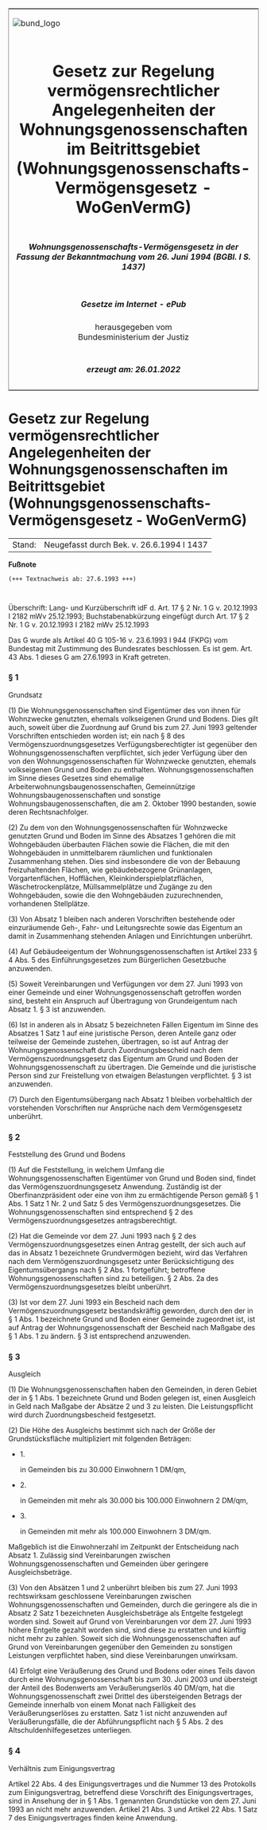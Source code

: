 <span id="DECKBLATT.html"></span>

<table border="0" frame="border" width="100%">

<tr valign="top">

<td align="left">

![bund\_logo](BfJ_2021_Web_de_de.gif)

</td>

<td align="right">

 

</td>

</tr>

<tr align="center" valign="middle">

<td colspan="2">

# Gesetz zur Regelung vermögensrechtlicher Angelegenheiten der Wohnungsgenossenschaften im Beitrittsgebiet (Wohnungsgenossenschafts-Vermögensgesetz - WoGenVermG)

</td>

</tr>

<tr align="center" valign="middle">

<td colspan="2">

##### Wohnungsgenossenschafts-Vermögensgesetz in der Fassung der Bekanntmachung vom 26. Juni 1994 (BGBl. I S. 1437)

</td>

</tr>

<tr align="center" valign="middle">

<td colspan="2">

  
  

##### Gesetze im Internet - ePub  
  
herausgegeben vom  
Bundesministerium der Justiz

</td>

</tr>

<tr align="center" valign="bottom">

<td colspan="2">

  
  

##### erzeugt am: 26.01.2022

</td>

</tr>

</table>

<span id="BJNR098900993.html"></span>

# Gesetz zur Regelung vermögensrechtlicher Angelegenheiten der Wohnungsgenossenschaften im Beitrittsgebiet (Wohnungsgenossenschafts-Vermögensgesetz - WoGenVermG)

<div>

<div class="jnhtml">

|        |                                           |
| ------ | ----------------------------------------- |
| Stand: | Neugefasst durch Bek. v. 26.6.1994 I 1437 |

</div>

</div>

<div>

  
**Fußnote**

<div class="jnhtml">

<div>

<div class="jurAbsatz">

  

``` 
(+++ Textnachweis ab: 27.6.1993 +++)

 
```

Überschrift: Lang- und Kurzüberschrift idF d. Art. 17 § 2 Nr. 1 G v.
20.12.1993 I 2182 mWv 25.12.1993; Buchstabenabkürzung eingefügt durch
Art. 17 § 2 Nr. 1 G v. 20.12.1993 I 2182 mWv 25.12.1993

</div>

<div class="jurAbsatz">

  
Das G wurde als Artikel 40 G 105-16 v. 23.6.1993 I 944 (FKPG) vom
Bundestag mit Zustimmung des Bundesrates beschlossen. Es ist gem. Art.
43 Abs. 1 dieses G am 27.6.1993 in Kraft getreten.

</div>

</div>

</div>

</div>

<span id="BJNR098900993BJNE000102307.html"></span>

### § 1  
Grundsatz

<div>

<div class="jnhtml">

<div>

<div class="jurAbsatz">

(1) Die Wohnungsgenossenschaften sind Eigentümer des von ihnen für
Wohnzwecke genutzten, ehemals volkseigenen Grund und Bodens. Dies gilt
auch, soweit über die Zuordnung auf Grund bis zum 27. Juni 1993
geltender Vorschriften entschieden worden ist; ein nach § 8 des
Vermögenszuordnungsgesetzes Verfügungsberechtigter ist gegenüber den
Wohnungsgenossenschaften verpflichtet, sich jeder Verfügung über den von
den Wohnungsgenossenschaften für Wohnzwecke genutzten, ehemals
volkseigenen Grund und Boden zu enthalten. Wohnungsgenossenschaften im
Sinne dieses Gesetzes sind ehemalige
Arbeiterwohnungsbaugenossenschaften, Gemeinnützige
Wohnungsbaugenossenschaften und sonstige Wohnungsbaugenossenschaften,
die am 2. Oktober 1990 bestanden, sowie deren Rechtsnachfolger.

</div>

<div class="jurAbsatz">

(2) Zu dem von den Wohnungsgenossenschaften für Wohnzwecke genutzten
Grund und Boden im Sinne des Absatzes 1 gehören die mit Wohngebäuden
überbauten Flächen sowie die Flächen, die mit den Wohngebäuden in
unmittelbarem räumlichen und funktionalen Zusammenhang stehen. Dies sind
insbesondere die von der Bebauung freizuhaltenden Flächen, wie
gebäudebezogene Grünanlagen, Vorgartenflächen, Hofflächen,
Kleinkinderspielplatzflächen, Wäschetrockenplätze, Müllsammelplätze und
Zugänge zu den Wohngebäuden, sowie die den Wohngebäuden zuzurechnenden,
vorhandenen Stellplätze.

</div>

<div class="jurAbsatz">

(3) Von Absatz 1 bleiben nach anderen Vorschriften bestehende oder
einzuräumende Geh-, Fahr- und Leitungsrechte sowie das Eigentum an damit
in Zusammenhang stehenden Anlagen und Einrichtungen unberührt.

</div>

<div class="jurAbsatz">

(4) Auf Gebäudeeigentum der Wohnungsgenossenschaften ist Artikel 233 § 4
Abs. 5 des Einführungsgesetzes zum Bürgerlichen Gesetzbuche anzuwenden.

</div>

<div class="jurAbsatz">

(5) Soweit Vereinbarungen und Verfügungen vor dem 27. Juni 1993 von
einer Gemeinde und einer Wohnungsgenossenschaft getroffen worden sind,
besteht ein Anspruch auf Übertragung von Grundeigentum nach Absatz 1. §
3 ist anzuwenden.

</div>

<div class="jurAbsatz">

(6) Ist in anderen als in Absatz 5 bezeichneten Fällen Eigentum im Sinne
des Absatzes 1 Satz 1 auf eine juristische Person, deren Anteile ganz
oder teilweise der Gemeinde zustehen, übertragen, so ist auf Antrag der
Wohnungsgenossenschaft durch Zuordnungsbescheid nach dem
Vermögenszuordnungsgesetz das Eigentum am Grund und Boden der
Wohnungsgenossenschaft zu übertragen. Die Gemeinde und die juristische
Person sind zur Freistellung von etwaigen Belastungen verpflichtet. § 3
ist anzuwenden.

</div>

<div class="jurAbsatz">

(7) Durch den Eigentumsübergang nach Absatz 1 bleiben vorbehaltlich der
vorstehenden Vorschriften nur Ansprüche nach dem Vermögensgesetz
unberührt.

</div>

</div>

</div>

</div>

<span id="BJNR098900993BJNE000202307.html"></span>

### § 2  
Feststellung des Grund und Bodens

<div>

<div class="jnhtml">

<div>

<div class="jurAbsatz">

(1) Auf die Feststellung, in welchem Umfang die Wohnungsgenossenschaften
Eigentümer von Grund und Boden sind, findet das
Vermögenszuordnungsgesetz Anwendung. Zuständig ist der
Oberfinanzpräsident oder eine von ihm zu ermächtigende Person gemäß § 1
Abs. 1 Satz 1 Nr. 2 und Satz 5 des Vermögenszuordnungsgesetzes. Die
Wohnungsgenossenschaften sind entsprechend § 2 des
Vermögenszuordnungsgesetzes antragsberechtigt.

</div>

<div class="jurAbsatz">

(2) Hat die Gemeinde vor dem 27. Juni 1993 nach § 2 des
Vermögenszuordnungsgesetzes einen Antrag gestellt, der sich auch auf
das in Absatz 1 bezeichnete Grundvermögen bezieht, wird das Verfahren
nach dem Vermögenszuordnungsgesetz unter Berücksichtigung des
Eigentumsübergangs nach § 2 Abs. 1 fortgeführt; betroffene
Wohnungsgenossenschaften sind zu beteiligen. § 2 Abs. 2a des
Vermögenszuordnungsgesetzes bleibt unberührt.

</div>

<div class="jurAbsatz">

(3) Ist vor dem 27. Juni 1993 ein Bescheid nach dem
Vermögenszuordnungsgesetz bestandskräftig geworden, durch den der in §
1 Abs. 1 bezeichnete Grund und Boden einer Gemeinde zugeordnet ist, ist
auf Antrag der Wohnungsgenossenschaft der Bescheid nach Maßgabe des § 1
Abs. 1 zu ändern. § 3 ist entsprechend anzuwenden.

</div>

</div>

</div>

</div>

<span id="BJNR098900993BJNE000302307.html"></span>

### § 3  
Ausgleich

<div>

<div class="jnhtml">

<div>

<div class="jurAbsatz">

(1) Die Wohnungsgenossenschaften haben den Gemeinden, in deren Gebiet
der in § 1 Abs. 1 bezeichnete Grund und Boden gelegen ist, einen
Ausgleich in Geld nach Maßgabe der Absätze 2 und 3 zu leisten. Die
Leistungspflicht wird durch Zuordnungsbescheid festgesetzt.

</div>

<div class="jurAbsatz">

(2) Die Höhe des Ausgleichs bestimmt sich nach der Größe der
Grundstücksfläche multipliziert mit folgenden Beträgen:

  - 1\.
    
    <div style="">
    
    in Gemeinden bis zu 30.000 Einwohnern 1 DM/qm,
    
    </div>

  - 2\.
    
    <div style="">
    
    in Gemeinden mit mehr als 30.000 bis 100.000 Einwohnern 2 DM/qm,
    
    </div>

  - 3\.
    
    <div style="">
    
    in Gemeinden mit mehr als 100.000 Einwohnern 3 DM/qm.
    
    </div>

Maßgeblich ist die Einwohnerzahl im Zeitpunkt der Entscheidung nach
Absatz 1. Zulässig sind Vereinbarungen zwischen Wohnungsgenossenschaften
und Gemeinden über geringere Ausgleichsbeträge.

</div>

<div class="jurAbsatz">

(3) Von den Absätzen 1 und 2 unberührt bleiben bis zum 27. Juni 1993
rechtswirksam geschlossene Vereinbarungen zwischen
Wohnungsgenossenschaften und Gemeinden, durch die geringere als die in
Absatz 2 Satz 1 bezeichneten Ausgleichsbeträge als Entgelte festgelegt
worden sind. Soweit auf Grund von Vereinbarungen vor dem 27. Juni 1993
höhere Entgelte gezahlt worden sind, sind diese zu erstatten und
künftig nicht mehr zu zahlen. Soweit sich die Wohnungsgenossenschaften
auf Grund von Vereinbarungen gegenüber den Gemeinden zu sonstigen
Leistungen verpflichtet haben, sind diese Vereinbarungen unwirksam.

</div>

<div class="jurAbsatz">

(4) Erfolgt eine Veräußerung des Grund und Bodens oder eines Teils davon
durch eine Wohnungsgenossenschaft bis zum 30. Juni 2003 und übersteigt
der Anteil des Bodenwerts am Veräußerungserlös 40 DM/qm, hat die
Wohnungsgenossenschaft zwei Drittel des übersteigenden Betrags der
Gemeinde innerhalb von einem Monat nach Fälligkeit des
Veräußerungserlöses zu erstatten. Satz 1 ist nicht anzuwenden auf
Veräußerungsfälle, die der Abführungspflicht nach § 5 Abs. 2 des
Altschuldenhilfegesetzes unterliegen.

</div>

</div>

</div>

</div>

<span id="BJNR098900993BJNE000401307.html"></span>

### § 4  
Verhältnis zum Einigungsvertrag

<div>

<div class="jnhtml">

<div>

<div class="jurAbsatz">

Artikel 22 Abs. 4 des Einigungsvertrages und die Nummer 13 des
Protokolls zum Einigungsvertrag, betreffend diese Vorschrift des
Einigungsvertrages, sind in Ansehung der in § 1 Abs. 1 genannten
Grundstücke von dem 27. Juni 1993 an nicht mehr anzuwenden. Artikel 21
Abs. 3 und Artikel 22 Abs. 1 Satz 7 des Einigungsvertrages finden keine
Anwendung.

</div>

</div>

</div>

</div>
